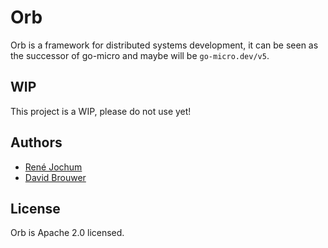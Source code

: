 # Orb

Orb is a framework for distributed systems development, it can be seen as the successor of go-micro and maybe will be `go-micro.dev/v5`.

## WIP

This project is a WIP, please do not use yet!

## Authors

- [René Jochum](https://github.com/jochumdev)
- [David Brouwer](https://github.com/Davincible/)

## License

Orb is Apache 2.0 licensed.
